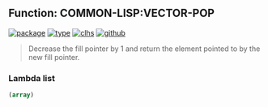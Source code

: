 ## Function: COMMON-LISP:VECTOR-POP
[![package](https://img.shields.io/badge/Package-COMMON--LISP-5f9ea0.svg?style=social&colorA=999999)](../) [![type](https://img.shields.io/badge/Type-Function-5f9ea0.svg?style=social&colorA=999999)](../#function) [![clhs](https://img.shields.io/badge/CLHS-VECTOR--POP-5f9ea0.svg?style=social&colorA=999999)](http://www.lispworks.com/documentation/HyperSpec/Body/f_vec_po.htm) [![github](https://img.shields.io/badge/GitHub-View_the_source-5f9ea0.svg?style=social&colorA=999999&logo=github)](https://github.com/sbcl/sbcl/blob/master/src/code/array.lisp/) 

> Decrease the fill pointer by 1 and return the element pointed to by the
> new fill pointer.

### Lambda list
```cl
(array)
```
